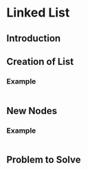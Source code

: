 # Linked List

## Introduction


## Creation of List



### Example

```python

```
## New Nodes


### Example

```python

```
## Problem to Solve
